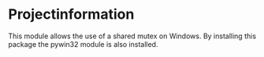 # **Projectinformation**

This module allows the use of a shared mutex on Windows.
By installing this package the pywin32 module is also installed.